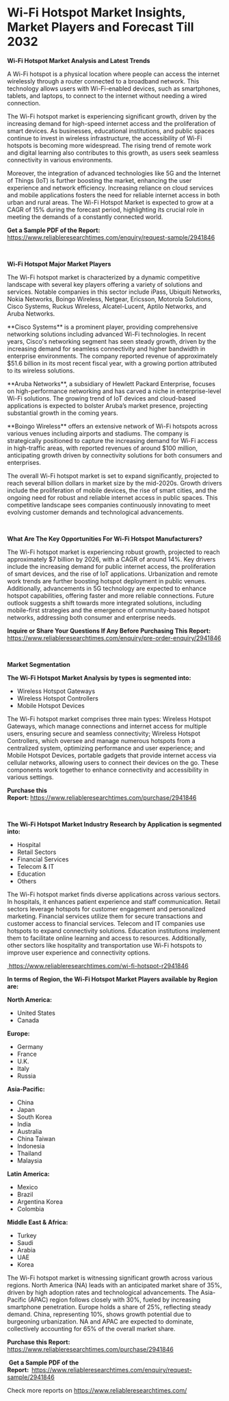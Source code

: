 <p><h1>Wi-Fi Hotspot Market Insights, Market Players and Forecast Till 2032</h1></p><p><strong>Wi-Fi Hotspot Market Analysis and Latest Trends</strong></p>
<p><p>A Wi-Fi hotspot is a physical location where people can access the internet wirelessly through a router connected to a broadband network. This technology allows users with Wi-Fi-enabled devices, such as smartphones, tablets, and laptops, to connect to the internet without needing a wired connection. </p><p>The Wi-Fi hotspot market is experiencing significant growth, driven by the increasing demand for high-speed internet access and the proliferation of smart devices. As businesses, educational institutions, and public spaces continue to invest in wireless infrastructure, the accessibility of Wi-Fi hotspots is becoming more widespread. The rising trend of remote work and digital learning also contributes to this growth, as users seek seamless connectivity in various environments.</p><p>Moreover, the integration of advanced technologies like 5G and the Internet of Things (IoT) is further boosting the market, enhancing the user experience and network efficiency. Increasing reliance on cloud services and mobile applications fosters the need for reliable internet access in both urban and rural areas. The Wi-Fi Hotspot Market is expected to grow at a CAGR of 15% during the forecast period, highlighting its crucial role in meeting the demands of a constantly connected world.</p></p>
<p><strong>Get a Sample PDF of the Report:&nbsp;</strong> <a href="https://www.reliableresearchtimes.com/enquiry/request-sample/2941846?utm_campaign=3211&utm_medium=2&utm_source=Github&utm_content=ia&utm_term=15032025&utm_id=wi-fi-hotspot">https://www.reliableresearchtimes.com/enquiry/request-sample/2941846</a></p>
<p>&nbsp;</p>
<p><strong>Wi-Fi Hotspot Major Market Players</strong></p>
<p><p>The Wi-Fi hotspot market is characterized by a dynamic competitive landscape with several key players offering a variety of solutions and services. Notable companies in this sector include iPass, Ubiquiti Networks, Nokia Networks, Boingo Wireless, Netgear, Ericsson, Motorola Solutions, Cisco Systems, Ruckus Wireless, Alcatel-Lucent, Aptilo Networks, and Aruba Networks.</p><p>**Cisco Systems** is a prominent player, providing comprehensive networking solutions including advanced Wi-Fi technologies. In recent years, Cisco's networking segment has seen steady growth, driven by the increasing demand for seamless connectivity and higher bandwidth in enterprise environments. The company reported revenue of approximately $51.6 billion in its most recent fiscal year, with a growing portion attributed to its wireless solutions.</p><p>**Aruba Networks**, a subsidiary of Hewlett Packard Enterprise, focuses on high-performance networking and has carved a niche in enterprise-level Wi-Fi solutions. The growing trend of IoT devices and cloud-based applications is expected to bolster Aruba’s market presence, projecting substantial growth in the coming years.</p><p>**Boingo Wireless** offers an extensive network of Wi-Fi hotspots across various venues including airports and stadiums. The company is strategically positioned to capture the increasing demand for Wi-Fi access in high-traffic areas, with reported revenues of around $100 million, anticipating growth driven by connectivity solutions for both consumers and enterprises.</p><p>The overall Wi-Fi hotspot market is set to expand significantly, projected to reach several billion dollars in market size by the mid-2020s. Growth drivers include the proliferation of mobile devices, the rise of smart cities, and the ongoing need for robust and reliable internet access in public spaces. This competitive landscape sees companies continuously innovating to meet evolving customer demands and technological advancements.</p></p>
<p>&nbsp;</p>
<p><strong>What Are The Key Opportunities For Wi-Fi Hotspot Manufacturers?</strong></p>
<p><p>The Wi-Fi hotspot market is experiencing robust growth, projected to reach approximately $7 billion by 2026, with a CAGR of around 14%. Key drivers include the increasing demand for public internet access, the proliferation of smart devices, and the rise of IoT applications. Urbanization and remote work trends are further boosting hotspot deployment in public venues. Additionally, advancements in 5G technology are expected to enhance hotspot capabilities, offering faster and more reliable connections. Future outlook suggests a shift towards more integrated solutions, including mobile-first strategies and the emergence of community-based hotspot networks, addressing both consumer and enterprise needs.</p></p>
<p><strong>Inquire or Share Your Questions If Any Before Purchasing This Report:</strong> <a href="https://www.reliableresearchtimes.com/enquiry/pre-order-enquiry/2941846?utm_campaign=3211&utm_medium=2&utm_source=Github&utm_content=ia&utm_term=15032025&utm_id=wi-fi-hotspot">https://www.reliableresearchtimes.com/enquiry/pre-order-enquiry/2941846</a></p>
<p>&nbsp;</p>
<p><strong>Market Segmentation</strong></p>
<p><strong>The Wi-Fi Hotspot Market Analysis by types is segmented into:</strong></p>
<p><ul><li>Wireless Hotspot Gateways</li><li>Wireless Hotspot Controllers</li><li>Mobile Hotspot Devices</li></ul></p>
<p><p>The Wi-Fi hotspot market comprises three main types: Wireless Hotspot Gateways, which manage connections and internet access for multiple users, ensuring secure and seamless connectivity; Wireless Hotspot Controllers, which oversee and manage numerous hotspots from a centralized system, optimizing performance and user experience; and Mobile Hotspot Devices, portable gadgets that provide internet access via cellular networks, allowing users to connect their devices on the go. These components work together to enhance connectivity and accessibility in various settings.</p></p>
<p><strong>Purchase this Report:&nbsp;</strong><a href="https://www.reliableresearchtimes.com/purchase/2941846?utm_campaign=3211&utm_medium=2&utm_source=Github&utm_content=ia&utm_term=15032025&utm_id=wi-fi-hotspot">https://www.reliableresearchtimes.com/purchase/2941846</a></p>
<p>&nbsp;</p>
<p><strong>The Wi-Fi Hotspot Market Industry Research by Application is segmented into:</strong></p>
<p><ul><li>Hospital</li><li>Retail Sectors</li><li>Financial Services</li><li>Telecom & IT</li><li>Education</li><li>Others</li></ul></p>
<p><p>The Wi-Fi hotspot market finds diverse applications across various sectors. In hospitals, it enhances patient experience and staff communication. Retail sectors leverage hotspots for customer engagement and personalized marketing. Financial services utilize them for secure transactions and customer access to financial services. Telecom and IT companies use hotspots to expand connectivity solutions. Education institutions implement them to facilitate online learning and access to resources. Additionally, other sectors like hospitality and transportation use Wi-Fi hotspots to improve user experience and connectivity options.</p></p>
<p><a href="https://www.reliableresearchtimes.com/wi-fi-hotspot-r2941846?utm_campaign=3211&utm_medium=2&utm_source=Github&utm_content=ia&utm_term=15032025&utm_id=wi-fi-hotspot">&nbsp;https://www.reliableresearchtimes.com/wi-fi-hotspot-r2941846</a></p>
<p><strong>In terms of Region, the Wi-Fi Hotspot Market Players available by Region are:</strong></p>
<p>
    <p> <strong> North America: </strong>
        <ul>
            <li>United States</li>
            <li>Canada</li>
        </ul>
        </p> 
    <p> <strong> Europe: </strong>
        <ul>
            <li>Germany</li>
            <li>France</li>
            <li>U.K.</li>
            <li>Italy</li>
            <li>Russia</li>
        </ul>
        </p> 
    <p> <strong> Asia-Pacific: </strong>
        <ul>
            <li>China</li>
            <li>Japan</li>
            <li>South Korea</li>
            <li>India</li>
            <li>Australia</li>
            <li>China Taiwan</li>
            <li>Indonesia</li>
            <li>Thailand</li>
            <li>Malaysia</li>
        </ul>
        </p> 
    <p> <strong> Latin America: </strong>
        <ul>
            <li>Mexico</li>
            <li>Brazil</li>
            <li>Argentina Korea</li>
            <li>Colombia</li>
        </ul>
        </p> 
    <p> <strong> Middle East & Africa: </strong>
        <ul>
            <li>Turkey</li>
            <li>Saudi</li>
            <li>Arabia</li>
            <li>UAE</li>
            <li>Korea</li>
        </ul>
    </p>
    </p>
<p><p>The Wi-Fi hotspot market is witnessing significant growth across various regions. North America (NA) leads with an anticipated market share of 35%, driven by high adoption rates and technological advancements. The Asia-Pacific (APAC) region follows closely with 30%, fueled by increasing smartphone penetration. Europe holds a share of 25%, reflecting steady demand. China, representing 10%, shows growth potential due to burgeoning urbanization. NA and APAC are expected to dominate, collectively accounting for 65% of the overall market share.</p></p>
<p><strong>Purchase this Report: </strong><a href="https://www.reliableresearchtimes.com/purchase/2941846?utm_campaign=3211&utm_medium=2&utm_source=Github&utm_content=ia&utm_term=15032025&utm_id=wi-fi-hotspot">https://www.reliableresearchtimes.com/purchase/2941846</a></p>
<p>&nbsp;<strong>Get a Sample PDF of the Report:&nbsp;&nbsp;</strong><a href="https://www.reliableresearchtimes.com/enquiry/request-sample/2941846?utm_campaign=3211&utm_medium=2&utm_source=Github&utm_content=ia&utm_term=15032025&utm_id=wi-fi-hotspot">https://www.reliableresearchtimes.com/enquiry/request-sample/2941846</a></p>
<p><strong></strong></p>
<p>Check more reports on <a href="https://www.reliableresearchtimes.com/?utm_campaign=3211&utm_medium=2&utm_source=Github&utm_content=ia&utm_term=15032025&utm_id=wi-fi-hotspot">https://www.reliableresearchtimes.com/</a></p>